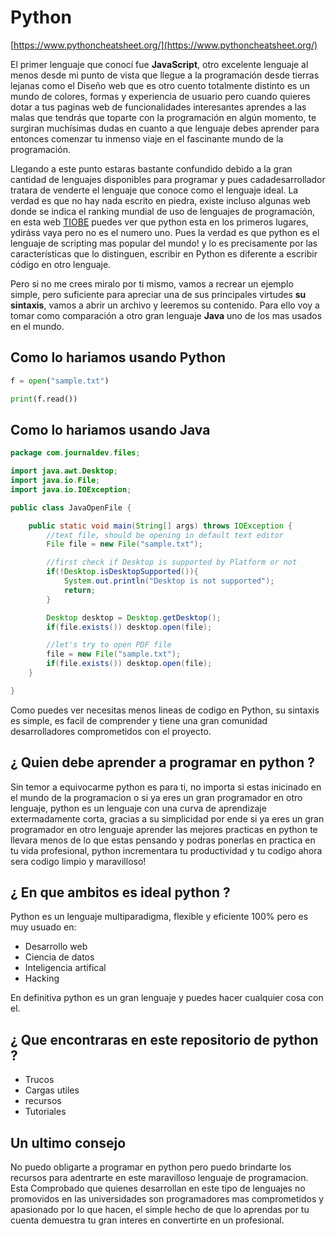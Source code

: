 # Python
[https://www.pythoncheatsheet.org/](https://www.pythoncheatsheet.org/)

El primer lenguaje que conocí fue **JavaScript**, otro excelente lenguaje al menos desde mi punto de vista que llegue a la programación desde tierras lejanas como el Diseño web que es otro cuento totalmente distinto es un mundo de colores, formas y experiencia de usuario pero cuando quieres dotar a tus paginas web de funcionalidades interesantes aprendes a las malas que tendrás que toparte con la programación en algún momento, te surgiran muchísimas dudas en cuanto a que lenguaje debes aprender para entonces comenzar tu inmenso viaje en el fascinante mundo de la programación.

Llegando a este punto estaras bastante confundido debido a la gran cantidad de lenguajes disponibles para programar y pues cadadesarrollador tratara de venderte el lenguaje que conoce como el lenguaje ideal. La verdad es que no hay nada escrito en piedra, existe incluso algunas web donde se indica el ranking mundial de uso de lenguajes de programación, en esta web [TIOBE](https://es.statista.com/estadisticas/576927/indice-tiobe-popularidad-de-los-lenguajes-de-programacion/) puedes ver que python esta en los primeros lugares, ydiráss vaya pero no es el numero uno. Pues la verdad es que python es el lenguaje de scripting mas popular del mundo! y lo es precisamente por las características que lo distinguen, escribir en Python es diferente a escribir código en otro lenguaje.

Pero si no me crees miralo por ti mismo, vamos a recrear un ejemplo simple, pero suficiente para apreciar una de sus principales virtudes **su sintaxis**, vamos a abrir un archivo y leeremos su contenido. Para ello voy a tomar como comparación a otro gran lenguaje **Java** uno de los mas usados en el mundo.

## Como lo hariamos usando Python

```python
f = open("sample.txt")

print(f.read())
```

## Como lo hariamos usando Java

```java
package com.journaldev.files;

import java.awt.Desktop;
import java.io.File;
import java.io.IOException;

public class JavaOpenFile {

    public static void main(String[] args) throws IOException {
        //text file, should be opening in default text editor
        File file = new File("sample.txt");

        //first check if Desktop is supported by Platform or not
        if(!Desktop.isDesktopSupported()){
            System.out.println("Desktop is not supported");
            return;
        }

        Desktop desktop = Desktop.getDesktop();
        if(file.exists()) desktop.open(file);

        //let's try to open PDF file
        file = new File("sample.txt");
        if(file.exists()) desktop.open(file);
    }

}
```

Como puedes ver necesitas menos lineas de codigo en Python, su sintaxis es simple, es facil de comprender y tiene una gran comunidad desarrolladores comprometidos con el proyecto.

## ¿ Quien debe aprender a programar en python ?

Sin temor a equivocarme python es para ti, no importa si estas inicinado en el mundo de la programacion o si ya eres un gran programador en otro lenguaje, python es un lenguaje con una curva de aprendizaje extermadamente corta, gracias a su simplicidad por ende si ya eres un gran programador en otro lenguaje aprender las mejores practicas en python te llevara menos de lo que estas pensando y podras ponerlas en practica en tu vida profesional, python incrementara tu productividad y tu codigo ahora sera codigo limpio y maravilloso!

## ¿ En que ambitos es ideal python ?

Python es un lenguaje multiparadigma, flexible y eficiente 100% pero es muy usuado en:

- Desarrollo web
- Ciencia de datos
- Inteligencia artifical
- Hacking

En definitiva python es un gran lenguaje y puedes hacer cualquier cosa con el.

## ¿ Que encontraras en este repositorio de python ?

- Trucos
- Cargas utiles
- recursos
- Tutoriales

## Un ultimo consejo

No puedo obligarte a programar en python pero puedo brindarte los recursos para adentrarte en este maravilloso lenguaje de programacion. Esta Comprobado que quienes desarrollan en este tipo de lenguajes no promovidos en las universidades son programadores mas comprometidos y apasionado por lo que hacen, el simple hecho de que lo aprendas por tu cuenta demuestra tu gran interes en convertirte en un profesional.
